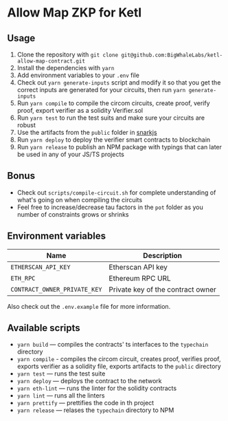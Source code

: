 # Allow Map ZKP for Ketl

## Usage

1. Clone the repository with `git clone git@github.com:BigWhaleLabs/ketl-allow-map-contract.git`
2. Install the dependencies with `yarn`
3. Add environment variables to your `.env` file
4. Check out `yarn generate-inputs` script and modify it so that you get the correct inputs are generated for your circuits, then run `yarn generate-inputs`
5. Run `yarn compile` to compile the circom circuits, create proof, verify proof, export verifier as a solidity Verifier.sol
6. Run `yarn test` to run the test suits and make sure your circuits are robust
7. Use the artifacts from the `public` folder in [snarkjs](https://github.com/iden3/snarkjs)
8. Run `yarn deploy` to deploy the verifier smart contracts to blockchain
9. Run `yarn release` to publish an NPM package with typings that can later be used in any of your JS/TS projects

## Bonus

- Check out `scripts/compile-circuit.sh` for complete understanding of what's going on when compiling the circuits
- Feel free to increase/decrease tau factors in the `pot` folder as you number of constraints grows or shrinks

## Environment variables

| Name                         | Description                       |
| ---------------------------- | --------------------------------- |
| `ETHERSCAN_API_KEY`          | Etherscan API key                 |
| `ETH_RPC`                    | Ethereum RPC URL                  |
| `CONTRACT_OWNER_PRIVATE_KEY` | Private key of the contract owner |

Also check out the `.env.example` file for more information.

## Available scripts

- `yarn build` — compiles the contracts' ts interfaces to the `typechain` directory
- `yarn compile` - compiles the circom circuit, creates proof, verifies proof, exports verifier as a solidity file, exports artifacts to the `public` directory
- `yarn test` — runs the test suite
- `yarn deploy` — deploys the contract to the network
- `yarn eth-lint` — runs the linter for the solidity contracts
- `yarn lint` — runs all the linters
- `yarn prettify` — prettifies the code in th project
- `yarn release` — relases the `typechain` directory to NPM
